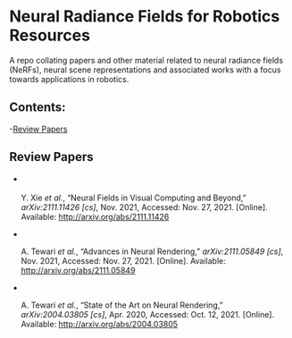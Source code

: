 # Neural Radiance Fields for Robotics Resources
A repo collating papers and other material related to neural radiance fields (NeRFs), neural scene representations and associated works with a focus towards applications in robotics.

## Contents:
-[Review Papers](#review_papers)



<a name="review_papers"></a>
## Review Papers
- <div class="csl-entry" style="clear: left; ">
</div><div class="csl-right-inline" style="margin: 0 .4em 0 1.5em;">Y. Xie <i>et al.</i>, “Neural Fields in Visual Computing and Beyond,” <i>arXiv:2111.11426 [cs]</i>, Nov. 2021, Accessed: Nov. 27, 2021. [Online]. Available: <a href="http://arxiv.org/abs/2111.11426">http://arxiv.org/abs/2111.11426</a></div>
  </div>

- <div class="csl-entry" style="clear: left; ">
<div class="csl-right-inline" style="margin: 0 .4em 0 1.5em;">A. Tewari <i>et al.</i>, “Advances in Neural Rendering,” <i>arXiv:2111.05849 [cs]</i>, Nov. 2021, Accessed: Nov. 27, 2021. [Online]. Available: <a href="http://arxiv.org/abs/2111.05849">http://arxiv.org/abs/2111.05849</a></div>
  </div>

- <div class="csl-entry" style="clear: left; ">
<div class="csl-right-inline" style="margin: 0 .4em 0 1.5em;">A. Tewari <i>et al.</i>, “State of the Art on Neural Rendering,” <i>arXiv:2004.03805 [cs]</i>, Apr. 2020, Accessed: Oct. 12, 2021. [Online]. Available: <a href="http://arxiv.org/abs/2004.03805">http://arxiv.org/abs/2004.03805</a></div>
  </div>

